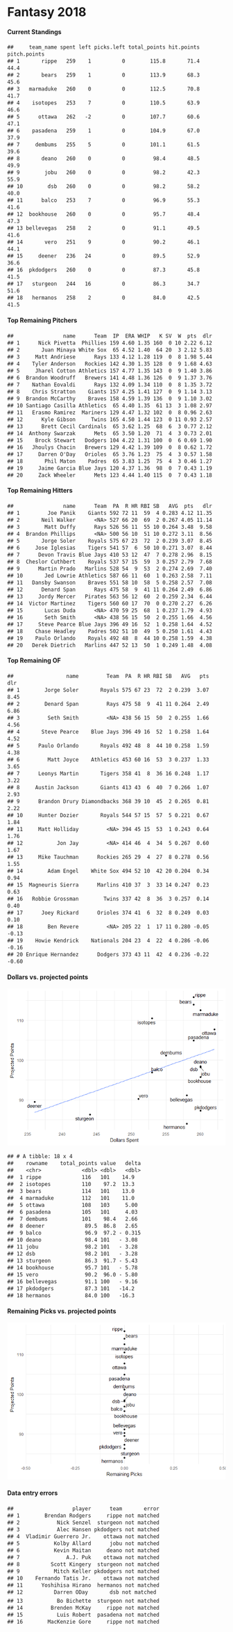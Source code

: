 Fantasy 2018
================

#### Current Standings

    ##     team_name spent left picks.left total_points hit.points pitch.points
    ## 1       rippe   259    1          0        115.8       71.4         44.4
    ## 2       bears   259    1          0        113.9       68.3         45.6
    ## 3   marmaduke   260    0          0        112.5       70.8         41.7
    ## 4    isotopes   253    7          0        110.5       63.9         46.6
    ## 5      ottawa   262   -2          0        107.7       60.6         47.1
    ## 6    pasadena   259    1          0        104.9       67.0         37.9
    ## 7     dembums   255    5          0        101.1       61.5         39.6
    ## 8       deano   260    0          0         98.4       48.5         49.9
    ## 9        jobu   260    0          0         98.2       42.3         55.9
    ## 10        dsb   260    0          0         98.2       58.2         40.0
    ## 11      balco   253    7          0         96.9       55.3         41.6
    ## 12  bookhouse   260    0          0         95.7       48.4         47.3
    ## 13 bellevegas   258    2          0         91.1       49.5         41.6
    ## 14       vero   251    9          0         90.2       46.1         44.1
    ## 15     deener   236   24          0         89.5       52.9         36.6
    ## 16  pkdodgers   260    0          0         87.3       45.8         41.5
    ## 17   sturgeon   244   16          0         86.3       34.7         51.6
    ## 18   hermanos   258    2          0         84.0       42.5         41.5

#### Top Remaining Pitchers

    ##                name      Team  IP  ERA WHIP   K SV  W  pts  dlr
    ## 1      Nick Pivetta  Phillies 159 4.60 1.35 160  0 10 2.22 6.12
    ## 2       Juan Minaya White Sox  65 4.52 1.40  64 20  3 2.12 5.83
    ## 3     Matt Andriese      Rays 133 4.12 1.28 119  0  8 1.98 5.44
    ## 4    Tyler Anderson   Rockies 142 4.30 1.35 128  0  9 1.68 4.63
    ## 5     Jharel Cotton Athletics 157 4.77 1.35 143  0  9 1.40 3.86
    ## 6  Brandon Woodruff   Brewers 141 4.48 1.36 126  0  9 1.37 3.76
    ## 7    Nathan Eovaldi      Rays 132 4.09 1.34 110  0  8 1.35 3.72
    ## 8    Chris Stratton    Giants 157 4.25 1.41 127  0  9 1.14 3.13
    ## 9  Brandon McCarthy    Braves 158 4.59 1.39 136  0  9 1.10 3.02
    ## 10 Santiago Casilla Athletics  65 4.40 1.35  61 13  3 1.08 2.97
    ## 11   Erasmo Ramirez  Mariners 129 4.47 1.32 102  0  8 0.96 2.63
    ## 12      Kyle Gibson     Twins 165 4.50 1.44 123  0 11 0.93 2.57
    ## 13      Brett Cecil Cardinals  65 3.62 1.25  68  6  3 0.77 2.12
    ## 14  Anthony Swarzak      Mets  65 3.50 1.20  71  4  3 0.73 2.01
    ## 15    Brock Stewart   Dodgers 104 4.22 1.31 100  0  6 0.69 1.90
    ## 16   Jhoulys Chacin   Brewers 129 4.42 1.39 109  0  8 0.62 1.72
    ## 17     Darren O'Day   Orioles  65 3.76 1.23  75  4  3 0.57 1.58
    ## 18       Phil Maton    Padres  65 3.83 1.25  75  4  3 0.46 1.27
    ## 19     Jaime Garcia Blue Jays 120 4.37 1.36  98  0  7 0.43 1.19
    ## 20     Zack Wheeler      Mets 123 4.44 1.40 115  0  7 0.43 1.18

#### Top Remaining Hitters

    ##                name      Team  PA  R HR RBI SB   AVG  pts   dlr
    ## 1         Joe Panik    Giants 592 72 11  59  4 0.283 4.12 11.35
    ## 2       Neil Walker      <NA> 527 66 20  69  2 0.267 4.05 11.14
    ## 3        Matt Duffy      Rays 526 56 11  55 10 0.264 3.48  9.58
    ## 4  Brandon Phillips      <NA> 500 56 10  51 10 0.272 3.11  8.56
    ## 5       Jorge Soler    Royals 575 67 23  72  2 0.239 3.07  8.45
    ## 6     Jose Iglesias    Tigers 541 57  6  50 10 0.271 3.07  8.44
    ## 7      Devon Travis Blue Jays 410 53 12  47  7 0.278 2.96  8.15
    ## 8  Cheslor Cuthbert    Royals 537 57 15  59  3 0.257 2.79  7.68
    ## 9      Martin Prado   Marlins 528 54  9  53  2 0.274 2.69  7.40
    ## 10       Jed Lowrie Athletics 587 66 11  60  1 0.263 2.58  7.11
    ## 11   Dansby Swanson    Braves 551 58 10  58  5 0.258 2.57  7.08
    ## 12      Denard Span      Rays 475 58  9  41 11 0.264 2.49  6.86
    ## 13     Jordy Mercer   Pirates 563 56 12  60  2 0.259 2.34  6.44
    ## 14  Victor Martinez    Tigers 560 60 17  70  0 0.270 2.27  6.26
    ## 15       Lucas Duda      <NA> 470 59 25  68  1 0.237 1.79  4.93
    ## 16       Seth Smith      <NA> 438 56 15  50  2 0.255 1.66  4.56
    ## 17     Steve Pearce Blue Jays 396 49 16  52  1 0.258 1.64  4.52
    ## 18    Chase Headley    Padres 502 51 10  49  5 0.250 1.61  4.43
    ## 19    Paulo Orlando    Royals 492 48  8  44 10 0.258 1.59  4.38
    ## 20   Derek Dietrich   Marlins 447 52 13  50  1 0.249 1.48  4.08

#### Top Remaining OF

    ##                 name         Team  PA  R HR RBI SB   AVG   pts   dlr
    ## 1        Jorge Soler       Royals 575 67 23  72  2 0.239  3.07  8.45
    ## 2        Denard Span         Rays 475 58  9  41 11 0.264  2.49  6.86
    ## 3         Seth Smith         <NA> 438 56 15  50  2 0.255  1.66  4.56
    ## 4       Steve Pearce    Blue Jays 396 49 16  52  1 0.258  1.64  4.52
    ## 5      Paulo Orlando       Royals 492 48  8  44 10 0.258  1.59  4.38
    ## 6         Matt Joyce    Athletics 453 60 16  53  3 0.237  1.33  3.65
    ## 7      Leonys Martin       Tigers 358 41  8  36 16 0.248  1.17  3.22
    ## 8     Austin Jackson       Giants 413 43  6  40  7 0.266  1.07  2.93
    ## 9      Brandon Drury Diamondbacks 368 39 10  45  2 0.265  0.81  2.22
    ## 10     Hunter Dozier       Royals 544 57 15  57  5 0.221  0.67  1.84
    ## 11     Matt Holliday         <NA> 394 45 15  53  1 0.243  0.64  1.76
    ## 12           Jon Jay         <NA> 414 46  4  34  5 0.267  0.60  1.67
    ## 13     Mike Tauchman      Rockies 265 29  4  27  8 0.278  0.56  1.55
    ## 14        Adam Engel    White Sox 494 52 10  42 20 0.204  0.34  0.94
    ## 15  Magneuris Sierra      Marlins 410 37  3  33 14 0.247  0.23  0.63
    ## 16   Robbie Grossman        Twins 337 42  8  36  3 0.257  0.14  0.40
    ## 17      Joey Rickard      Orioles 374 41  6  32  8 0.249  0.03  0.10
    ## 18        Ben Revere         <NA> 205 22  1  17 11 0.280 -0.05 -0.13
    ## 19    Howie Kendrick    Nationals 204 23  4  22  4 0.286 -0.06 -0.16
    ## 20 Enrique Hernandez      Dodgers 373 43 11  42  4 0.236 -0.22 -0.60

#### Dollars vs. projected points

![](draftguide_files/figure-markdown_github/unnamed-chunk-6-1.png)

    ## # A tibble: 18 x 4
    ##    rowname    total_points value   delta
    ##    <chr>             <dbl> <dbl>   <dbl>
    ##  1 rippe             116   101    14.9  
    ##  2 isotopes          110    97.2  13.3  
    ##  3 bears             114   101    13.0  
    ##  4 marmaduke         112   101    11.0  
    ##  5 ottawa            108   103     5.00 
    ##  6 pasadena          105   101     4.03 
    ##  7 dembums           101    98.4   2.66 
    ##  8 deener             89.5  86.8   2.65 
    ##  9 balco              96.9  97.2 - 0.315
    ## 10 deano              98.4 101   - 3.08 
    ## 11 jobu               98.2 101   - 3.28 
    ## 12 dsb                98.2 101   - 3.28 
    ## 13 sturgeon           86.3  91.7 - 5.43 
    ## 14 bookhouse          95.7 101   - 5.78 
    ## 15 vero               90.2  96.0 - 5.80 
    ## 16 bellevegas         91.1 100   - 9.16 
    ## 17 pkdodgers          87.3 101   -14.2  
    ## 18 hermanos           84.0 100   -16.3

#### Remaining Picks vs. projected points

![](draftguide_files/figure-markdown_github/unnamed-chunk-7-1.png)

#### Data entry errors

    ##                   player      team       error
    ## 1        Brendan Rodgers     rippe not matched
    ## 2            Nick Senzel  sturgeon not matched
    ## 3            Alec Hansen pkdodgers not matched
    ## 4  Vladimir Guerrero Jr.    ottawa not matched
    ## 5           Kolby Allard      jobu not matched
    ## 6           Kevin Maitan     deano not matched
    ## 7               A.J. Puk    ottawa not matched
    ## 8          Scott Kingery  sturgeon not matched
    ## 9           Mitch Keller pkdodgers not matched
    ## 10    Fernando Tatis Jr.    ottawa not matched
    ## 11      Yoshihisa Hirano  hermanos not matched
    ## 12          Darren ODay       dsb not matched
    ## 13           Bo Bichette  sturgeon not matched
    ## 14         Brenden McKay     rippe not matched
    ## 15           Luis Robert  pasadena not matched
    ## 16        MacKenzie Gore     rippe not matched
